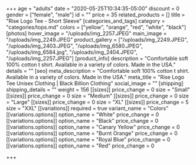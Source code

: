 +++
age = "adults"
date = "2020-05-25T10:34:35-05:00"
discount = 0
gender = ["female", "male"]
id = ""
price = 35
related_products = []
title = "Rise Logo Tee - Short Sleeve"
[categories_and_tags]
category = "categories/tops.md"
colors = ["yellow", "orange", "red", "white", "black"]
[photos]
hover_image = "/uploads/img_2257.JPEG"
main_image = "/uploads/img_2249.JPEG"
product_gallery = ["/uploads/img_2249.JPEG", "/uploads/img_2403.JPEG", "/uploads/img_6580.JPEG", "/uploads/img_6584.jpg", "/uploads/img_2404.JPEG", "/uploads/img_2257.JPEG"]
[product_info]
description = "Comfortable soft 100% cotton t shirt. Available in a variety of colors. Made in the USA."
details = ""
[seo]
meta_description = "Comfortable soft 100% cotton t shirt. Available in a variety of colors. Made in the USA."
meta_title = "Rise Logo Tee Unisex Clothing | Black Billion Clothing"
social_image = ""
[shipping]
shipping_details = ""
weight = 156
[[sizes]]
price_change = 0
size = "Small"
[[sizes]]
price_change = 0
size = "Medium"
[[sizes]]
price_change = 0
size = "Large"
[[sizes]]
price_change = 0
size = "XL"
[[sizes]]
price_change = 5
size = "XXL"
[[variations]]
required = true
variant_name = "Colors"
[[variations.options]]
option_name = "White"
price_change = 0
[[variations.options]]
option_name = "Black"
price_change = 0
[[variations.options]]
option_name = "Canary Yellow"
price_change = 0
[[variations.options]]
option_name = "Burnt Orange"
price_change = 0
[[variations.options]]
option_name = "Royal Blue"
price_change = 0
[[variations.options]]
option_name = "Red"
price_change = 0

+++
